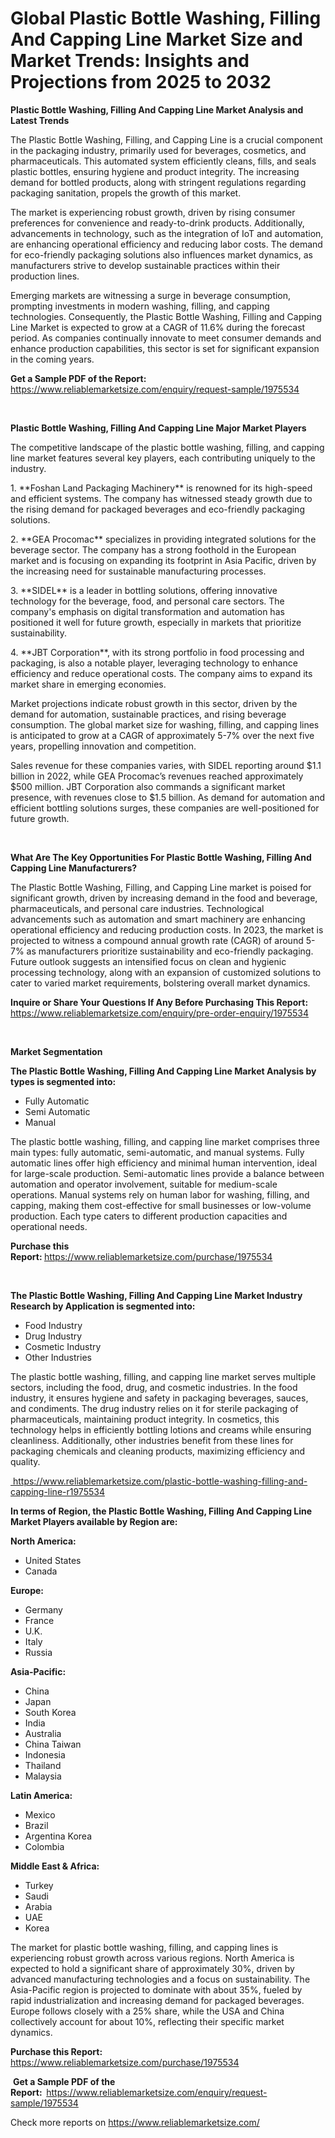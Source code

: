<p><h1>Global Plastic Bottle Washing, Filling And Capping Line Market Size and Market Trends: Insights and Projections from 2025 to 2032</h1></p><p><strong>Plastic Bottle Washing, Filling And Capping Line Market Analysis and Latest Trends</strong></p>
<p><p>The Plastic Bottle Washing, Filling, and Capping Line is a crucial component in the packaging industry, primarily used for beverages, cosmetics, and pharmaceuticals. This automated system efficiently cleans, fills, and seals plastic bottles, ensuring hygiene and product integrity. The increasing demand for bottled products, along with stringent regulations regarding packaging sanitation, propels the growth of this market.</p><p>The market is experiencing robust growth, driven by rising consumer preferences for convenience and ready-to-drink products. Additionally, advancements in technology, such as the integration of IoT and automation, are enhancing operational efficiency and reducing labor costs. The demand for eco-friendly packaging solutions also influences market dynamics, as manufacturers strive to develop sustainable practices within their production lines.</p><p>Emerging markets are witnessing a surge in beverage consumption, prompting investments in modern washing, filling, and capping technologies. Consequently, the Plastic Bottle Washing, Filling and Capping Line Market is expected to grow at a CAGR of 11.6% during the forecast period. As companies continually innovate to meet consumer demands and enhance production capabilities, this sector is set for significant expansion in the coming years.</p></p>
<p><strong>Get a Sample PDF of the Report:&nbsp;</strong> <a href="https://www.reliablemarketsize.com/enquiry/request-sample/1975534?utm_campaign=1789&utm_medium=2&utm_source=Github&utm_content=ia&utm_term=04022025&utm_id=plastic-bottle-washing-filling-and-capping-line">https://www.reliablemarketsize.com/enquiry/request-sample/1975534</a></p>
<p>&nbsp;</p>
<p><strong>Plastic Bottle Washing, Filling And Capping Line Major Market Players</strong></p>
<p><p>The competitive landscape of the plastic bottle washing, filling, and capping line market features several key players, each contributing uniquely to the industry. </p><p>1. **Foshan Land Packaging Machinery** is renowned for its high-speed and efficient systems. The company has witnessed steady growth due to the rising demand for packaged beverages and eco-friendly packaging solutions. </p><p>2. **GEA Procomac** specializes in providing integrated solutions for the beverage sector. The company has a strong foothold in the European market and is focusing on expanding its footprint in Asia Pacific, driven by the increasing need for sustainable manufacturing processes.</p><p>3. **SIDEL** is a leader in bottling solutions, offering innovative technology for the beverage, food, and personal care sectors. The company's emphasis on digital transformation and automation has positioned it well for future growth, especially in markets that prioritize sustainability.</p><p>4. **JBT Corporation**, with its strong portfolio in food processing and packaging, is also a notable player, leveraging technology to enhance efficiency and reduce operational costs. The company aims to expand its market share in emerging economies.</p><p>Market projections indicate robust growth in this sector, driven by the demand for automation, sustainable practices, and rising beverage consumption. The global market size for washing, filling, and capping lines is anticipated to grow at a CAGR of approximately 5-7% over the next five years, propelling innovation and competition.</p><p>Sales revenue for these companies varies, with SIDEL reporting around $1.1 billion in 2022, while GEA Procomac’s revenues reached approximately $500 million. JBT Corporation also commands a significant market presence, with revenues close to $1.5 billion. As demand for automation and efficient bottling solutions surges, these companies are well-positioned for future growth.</p></p>
<p>&nbsp;</p>
<p><strong>What Are The Key Opportunities For Plastic Bottle Washing, Filling And Capping Line Manufacturers?</strong></p>
<p><p>The Plastic Bottle Washing, Filling, and Capping Line market is poised for significant growth, driven by increasing demand in the food and beverage, pharmaceuticals, and personal care industries. Technological advancements such as automation and smart machinery are enhancing operational efficiency and reducing production costs. In 2023, the market is projected to witness a compound annual growth rate (CAGR) of around 5-7% as manufacturers prioritize sustainability and eco-friendly packaging. Future outlook suggests an intensified focus on clean and hygienic processing technology, along with an expansion of customized solutions to cater to varied market requirements, bolstering overall market dynamics.</p></p>
<p><strong>Inquire or Share Your Questions If Any Before Purchasing This Report:</strong> <a href="https://www.reliablemarketsize.com/enquiry/pre-order-enquiry/1975534?utm_campaign=1789&utm_medium=2&utm_source=Github&utm_content=ia&utm_term=04022025&utm_id=plastic-bottle-washing-filling-and-capping-line">https://www.reliablemarketsize.com/enquiry/pre-order-enquiry/1975534</a></p>
<p>&nbsp;</p>
<p><strong>Market Segmentation</strong></p>
<p><strong>The Plastic Bottle Washing, Filling And Capping Line Market Analysis by types is segmented into:</strong></p>
<p><ul><li>Fully Automatic</li><li>Semi Automatic</li><li>Manual</li></ul></p>
<p><p>The plastic bottle washing, filling, and capping line market comprises three main types: fully automatic, semi-automatic, and manual systems. Fully automatic lines offer high efficiency and minimal human intervention, ideal for large-scale production. Semi-automatic lines provide a balance between automation and operator involvement, suitable for medium-scale operations. Manual systems rely on human labor for washing, filling, and capping, making them cost-effective for small businesses or low-volume production. Each type caters to different production capacities and operational needs.</p></p>
<p><strong>Purchase this Report:&nbsp;</strong><a href="https://www.reliablemarketsize.com/purchase/1975534?utm_campaign=1789&utm_medium=2&utm_source=Github&utm_content=ia&utm_term=04022025&utm_id=plastic-bottle-washing-filling-and-capping-line">https://www.reliablemarketsize.com/purchase/1975534</a></p>
<p>&nbsp;</p>
<p><strong>The Plastic Bottle Washing, Filling And Capping Line Market Industry Research by Application is segmented into:</strong></p>
<p><ul><li>Food Industry</li><li>Drug Industry</li><li>Cosmetic Industry</li><li>Other Industries</li></ul></p>
<p><p>The plastic bottle washing, filling, and capping line market serves multiple sectors, including the food, drug, and cosmetic industries. In the food industry, it ensures hygiene and safety in packaging beverages, sauces, and condiments. The drug industry relies on it for sterile packaging of pharmaceuticals, maintaining product integrity. In cosmetics, this technology helps in efficiently bottling lotions and creams while ensuring cleanliness. Additionally, other industries benefit from these lines for packaging chemicals and cleaning products, maximizing efficiency and quality.</p></p>
<p><a href="https://www.reliablemarketsize.com/plastic-bottle-washing-filling-and-capping-line-r1975534?utm_campaign=1789&utm_medium=2&utm_source=Github&utm_content=ia&utm_term=04022025&utm_id=plastic-bottle-washing-filling-and-capping-line">&nbsp;https://www.reliablemarketsize.com/plastic-bottle-washing-filling-and-capping-line-r1975534</a></p>
<p><strong>In terms of Region, the Plastic Bottle Washing, Filling And Capping Line Market Players available by Region are:</strong></p>
<p>
    <p> <strong> North America: </strong>
        <ul>
            <li>United States</li>
            <li>Canada</li>
        </ul>
        </p> 
    <p> <strong> Europe: </strong>
        <ul>
            <li>Germany</li>
            <li>France</li>
            <li>U.K.</li>
            <li>Italy</li>
            <li>Russia</li>
        </ul>
        </p> 
    <p> <strong> Asia-Pacific: </strong>
        <ul>
            <li>China</li>
            <li>Japan</li>
            <li>South Korea</li>
            <li>India</li>
            <li>Australia</li>
            <li>China Taiwan</li>
            <li>Indonesia</li>
            <li>Thailand</li>
            <li>Malaysia</li>
        </ul>
        </p> 
    <p> <strong> Latin America: </strong>
        <ul>
            <li>Mexico</li>
            <li>Brazil</li>
            <li>Argentina Korea</li>
            <li>Colombia</li>
        </ul>
        </p> 
    <p> <strong> Middle East & Africa: </strong>
        <ul>
            <li>Turkey</li>
            <li>Saudi</li>
            <li>Arabia</li>
            <li>UAE</li>
            <li>Korea</li>
        </ul>
    </p>
    </p>
<p><p>The market for plastic bottle washing, filling, and capping lines is experiencing robust growth across various regions. North America is expected to hold a significant share of approximately 30%, driven by advanced manufacturing technologies and a focus on sustainability. The Asia-Pacific region is projected to dominate with about 35%, fueled by rapid industrialization and increasing demand for packaged beverages. Europe follows closely with a 25% share, while the USA and China collectively account for about 10%, reflecting their specific market dynamics.</p></p>
<p><strong>Purchase this Report: </strong><a href="https://www.reliablemarketsize.com/purchase/1975534?utm_campaign=1789&utm_medium=2&utm_source=Github&utm_content=ia&utm_term=04022025&utm_id=plastic-bottle-washing-filling-and-capping-line">https://www.reliablemarketsize.com/purchase/1975534</a></p>
<p>&nbsp;<strong>Get a Sample PDF of the Report:&nbsp;&nbsp;</strong><a href="https://www.reliablemarketsize.com/enquiry/request-sample/1975534?utm_campaign=1789&utm_medium=2&utm_source=Github&utm_content=ia&utm_term=04022025&utm_id=plastic-bottle-washing-filling-and-capping-line">https://www.reliablemarketsize.com/enquiry/request-sample/1975534</a></p>
<p><strong></strong></p>
<p>Check more reports on <a href="https://www.reliablemarketsize.com/?utm_campaign=1789&utm_medium=2&utm_source=Github&utm_content=ia&utm_term=04022025&utm_id=plastic-bottle-washing-filling-and-capping-line">https://www.reliablemarketsize.com/</a></p>